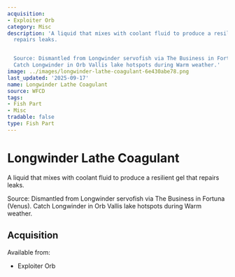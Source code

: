 ```yaml
---
acquisition:
- Exploiter Orb
category: Misc
description: 'A liquid that mixes with coolant fluid to produce a resilient gel that
  repairs leaks.


  Source: Dismantled from Longwinder servofish via The Business in Fortuna (Venus).
  Catch Longwinder in Orb Vallis lake hotspots during Warm weather.'
image: ../images/longwinder-lathe-coagulant-6e430abe78.png
last_updated: '2025-09-17'
name: Longwinder Lathe Coagulant
source: WFCD
tags:
- Fish Part
- Misc
tradable: false
type: Fish Part
---
```


# Longwinder Lathe Coagulant

A liquid that mixes with coolant fluid to produce a resilient gel that repairs leaks.

Source: Dismantled from Longwinder servofish via The Business in Fortuna (Venus). Catch Longwinder in Orb Vallis lake hotspots during Warm weather.

## Acquisition

Available from:
- Exploiter Orb

